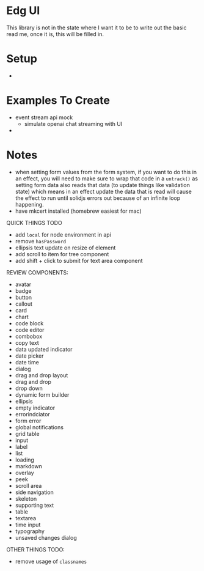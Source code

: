 # Edg UI

This library is not in the state where I want it to be to write out the basic read me, once it is, this will be filled in.

# Setup
- 

# Examples To Create

- event stream api mock
  - simulate openai chat streaming with UI
- 

#  Notes
- when setting form values from the form system, if you want to do this in an effect, you will need to make sure to wrap that code in a `untrack()` as setting form data also reads that data (to update things like validation state) which means in an effect update the data that is read will cause the effect to run until solidjs errors out because of an infinite loop happening.
- have mkcert installed (homebrew easiest for mac)




QUICK THINGS TODO
- add `local` for node environment in api
- remove `hasPassword`
- ellipsis text update on resize of element
- add scroll to item for tree component
- add shift + click to submit for text area component

REVIEW COMPONENTS:
- avatar
- badge
- button
- callout
- card
- chart
- code block
- code editor
- combobox
- copy text
- data updated indicator
- date picker
- date time
- dialog
- drag and drop layout
- drag and drop
- drop down
- dynamic form builder
- ellipsis
- empty indicator
- errorindciator
- form error
- global notifications
- grid table
- input
- label
- list
- loading
- markdown
- overlay
- peek
- scroll area
- side navigation
- skeleton
- supporting text
- table
- textarea
- time input
- typography
- unsaved changes dialog

OTHER THINGS TODO:
- remove usage of `classnames`
